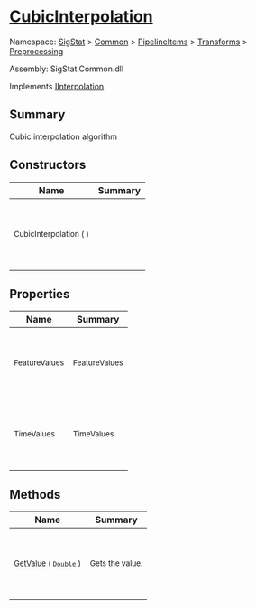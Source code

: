# [CubicInterpolation](./CubicInterpolation.md)

Namespace: [SigStat]() > [Common](./../../../README.md) > [PipelineItems]() > [Transforms]() > [Preprocessing](./README.md)

Assembly: SigStat.Common.dll

Implements [IInterpolation](./IInterpolation.md)

## Summary
Cubic interpolation algorithm

## Constructors

| Name | Summary | 
| --- | --- | 
| <p>&nbsp;</p><sub>CubicInterpolation (  )</sub><p>&nbsp;</p>| <p>&nbsp;</p><sub></sub><p>&nbsp;</p>| <br>


## Properties

| Name | Summary | 
| --- | --- | 
| <p>&nbsp;</p><sub>FeatureValues</sub><p>&nbsp;</p>| <p>&nbsp;</p><sub>FeatureValues</sub><p>&nbsp;</p>| <br>
| <p>&nbsp;</p><sub>TimeValues</sub><p>&nbsp;</p>| <p>&nbsp;</p><sub>TimeValues</sub><p>&nbsp;</p>| <br>


## Methods

| Name | Summary | 
| --- | --- | 
| <p>&nbsp;</p><sub>[GetValue](./Methods/CubicInterpolation-100663729.md) ( [`Double`](https://docs.microsoft.com/en-us/dotnet/api/System.Double) )</sub><p>&nbsp;</p>| <p>&nbsp;</p><sub>Gets the value.</sub><p>&nbsp;</p>| <br>


